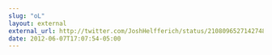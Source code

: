```yaml
---
slug: "oL"
layout: external
external_url: http://twitter.com/JoshHelfferich/status/210809652714274817/photo/1
date: 2012-06-07T17:07:54-05:00
---
```


